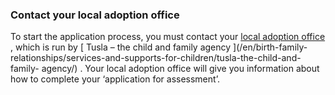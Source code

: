 ###  Contact your local adoption office

To start the application process, you must contact your [ local adoption
office ](https://www.tusla.ie/get-in-touch/adoption-services/) , which is run
by [ Tusla – the child and family agency ](/en/birth-family-
relationships/services-and-supports-for-children/tusla-the-child-and-family-
agency/) . Your local adoption office will give you information about how to
complete your ‘application for assessment’.
